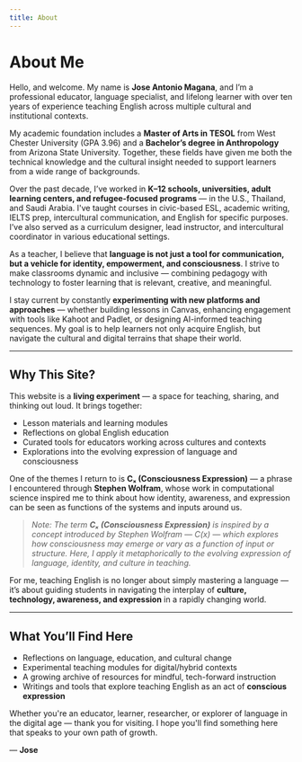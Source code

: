 ```yaml
---
title: About
---
```


# About Me

Hello, and welcome. My name is **Jose Antonio Magana**, and I’m a professional educator, language specialist, and lifelong learner with over ten years of experience teaching English across multiple cultural and institutional contexts.

My academic foundation includes a **Master of Arts in TESOL** from West Chester University (GPA 3.96) and a **Bachelor’s degree in Anthropology** from Arizona State University. Together, these fields have given me both the technical knowledge and the cultural insight needed to support learners from a wide range of backgrounds.

Over the past decade, I’ve worked in **K–12 schools, universities, adult learning centers, and refugee-focused programs** — in the U.S., Thailand, and Saudi Arabia. I've taught courses in civic-based ESL, academic writing, IELTS prep, intercultural communication, and English for specific purposes. I’ve also served as a curriculum designer, lead instructor, and intercultural coordinator in various educational settings.

As a teacher, I believe that **language is not just a tool for communication, but a vehicle for identity, empowerment, and consciousness**. I strive to make classrooms dynamic and inclusive — combining pedagogy with technology to foster learning that is relevant, creative, and meaningful.

I stay current by constantly **experimenting with new platforms and approaches** — whether building lessons in Canvas, enhancing engagement with tools like Kahoot and Padlet, or designing AI-informed teaching sequences. My goal is to help learners not only acquire English, but navigate the cultural and digital terrains that shape their world.

---

## Why This Site?

This website is a **living experiment** — a space for teaching, sharing, and thinking out loud. It brings together:

- Lesson materials and learning modules
- Reflections on global English education
- Curated tools for educators working across cultures and contexts
- Explorations into the evolving expression of language and consciousness

One of the themes I return to is **Cₓ (Consciousness Expression)** — a phrase I encountered through **Stephen Wolfram**, whose work in computational science inspired me to think about how identity, awareness, and expression can be seen as functions of the systems and inputs around us.

> *Note: The term **Cₓ (Consciousness Expression)** is inspired by a concept introduced by Stephen Wolfram — C(x) — which explores how consciousness may emerge or vary as a function of input or structure. Here, I apply it metaphorically to the evolving expression of language, identity, and culture in teaching.*

For me, teaching English is no longer about simply mastering a language — it’s about guiding students in navigating the interplay of **culture, technology, awareness, and expression** in a rapidly changing world.

---

## What You’ll Find Here

- Reflections on language, education, and cultural change
- Experimental teaching modules for digital/hybrid contexts
- A growing archive of resources for mindful, tech-forward instruction
- Writings and tools that explore teaching English as an act of **conscious expression**

Whether you're an educator, learner, researcher, or explorer of language in the digital age — thank you for visiting. I hope you'll find something here that speaks to your own path of growth.

— **Jose**
